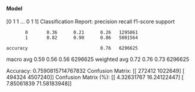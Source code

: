 #### Model
[0 1 1 ... 0 1 1]
Classification Report:
              precision    recall  f1-score   support

           0       0.36      0.21      0.26   1295061
           1       0.82      0.90      0.86   5001564

    accuracy                           0.76   6296625
   macro avg       0.59      0.56      0.56   6296625
weighted avg       0.72      0.76      0.73   6296625

Accuracy: 0.7590815714767832
Confusion Matrix:
[[ 272412 1022649]
 [ 494324 4507240]]
Confusion Matrix (%):
[[ 4.32631767 16.24122447]
 [ 7.85061839 71.58183948]]
